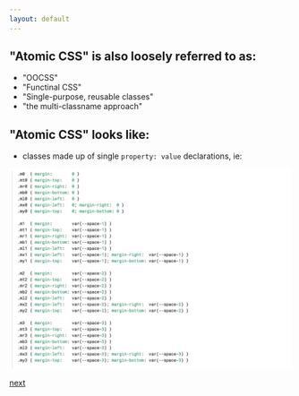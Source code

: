 ```yaml
---
layout: default
---
```

## "Atomic CSS" is also loosely referred to as:
- "OOCSS"
- "Functinal CSS"
- "Single-purpose, reusable classes"
- "the multi-classname approach"

## "Atomic CSS" looks like:
- classes made up of single `property: value` declarations, ie:

![basscss1](basscss1.png)


<a class="right" href="2.html">next</a>